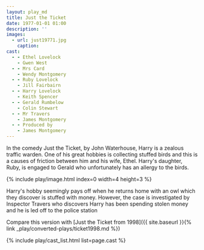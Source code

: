 ```yaml
---
layout: play_md
title: Just the Ticket
date: 1977-01-01 01:00
description: ''
images:
  - url: just19771.jpg
    caption:
cast:
  - - Ethel Lovelock
    - Gwen West
  - - Mrs Card
    - Wendy Montgomery
  - - Ruby Lovelock
    - Jill Fairbairn
  - - Harry Lovelock
    - Keith Spencer
  - - Gerald Rumbelow
    - Colin Stewart
  - - Mr Travers
    - James Montgomery
  - - Produced by
    - James Montgomery
---
```


In the comedy Just the Ticket, by John Waterhouse, Harry is a zealous traffic warden.
One of his great hobbies is collecting stuffed birds and this is a causes of friction between him and his wife, Ethel. Harry's daughter, Ruby, is engaged to Gerald who unfortunately has an allergy to the birds.

{% include play/image.html index=0 width=4 height=3 %}

Harry's hobby seemingly pays off when he returns home with an owl which they discover is stuffed with money. However, the case is investigated by Inspector Travers who discovers Harry has been spending stolen money and he is led off to the police station

Compare this version with [Just the Ticket from 1998]({{ site.baseurl }}{% link _play/converted-plays/ticket1998.md %})

{% include play/cast_list.html list=page.cast %}
